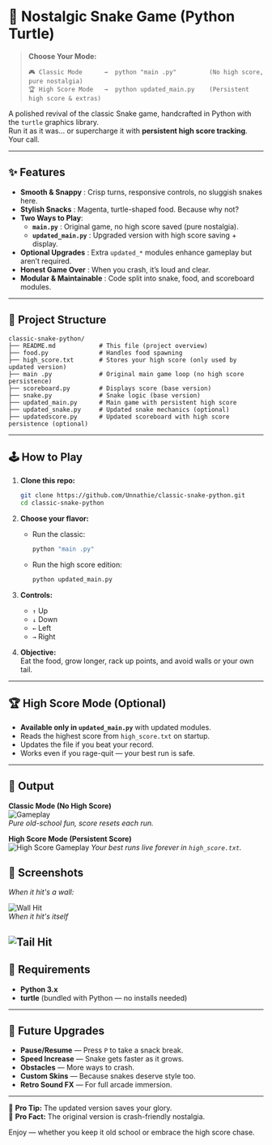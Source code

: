 # 🐍 Nostalgic Snake Game (Python Turtle)

> **Choose Your Mode:**
> ```
> 🎮 Classic Mode      →  python "main .py"         (No high score, pure nostalgia)
> 🏆 High Score Mode   →  python updated_main.py    (Persistent high score & extras)
> ```

A polished revival of the classic Snake game, handcrafted in Python with the `turtle` graphics library.  
Run it as it was… or supercharge it with **persistent high score tracking**. Your call.

---

## ✨ Features

- **Smooth & Snappy** : Crisp turns, responsive controls, no sluggish snakes here.
- **Stylish Snacks** : Magenta, turtle-shaped food. Because why not?
- **Two Ways to Play**:  
  - **`main.py`** : Original game, no high score saved (pure nostalgia).  
  - **`updated_main.py`** : Upgraded version with high score saving + display.
- **Optional Upgrades** : Extra `updated_*` modules enhance gameplay but aren’t required.
- **Honest Game Over** : When you crash, it’s loud and clear.
- **Modular & Maintainable** : Code split into snake, food, and scoreboard modules.

---

## 📂 Project Structure

```
classic-snake-python/
├── README.md            # This file (project overview)
├── food.py              # Handles food spawning
├── high_score.txt       # Stores your high score (only used by updated version)
├── main .py             # Original main game loop (no high score persistence)
├── scoreboard.py        # Displays score (base version)
├── snake.py             # Snake logic (base version)
├── updated_main.py      # Main game with persistent high score
├── updated_snake.py     # Updated snake mechanics (optional)
├── updatedscore.py      # Updated scoreboard with high score persistence (optional)
```

---

## 🕹 How to Play

1. **Clone this repo:**
   ```bash
   git clone https://github.com/Unnathie/classic-snake-python.git
   cd classic-snake-python
   ```

2. **Choose your flavor:**
   - Run the classic:
     ```bash
     python "main .py"
     ```
   - Run the high score edition:
     ```bash
     python updated_main.py
     ```

3. **Controls:**
   - `↑` Up
   - `↓` Down
   - `←` Left
   - `→` Right

4. **Objective:**  
   Eat the food, grow longer, rack up points, and avoid walls or your own tail.

---

## 🏆 High Score Mode (Optional)

- **Available only in `updated_main.py`** with updated modules.
- Reads the highest score from `high_score.txt` on startup.
- Updates the file if you beat your record.
- Works even if you rage-quit — your best run is safe.

---

## 📸 Output

**Classic Mode (No High Score)**  
![Gameplay](https://github.com/user-attachments/assets/09e151e1-2a52-4271-99c3-2e38263ff0b9)  
*Pure old-school fun, score resets each run.*

**High Score Mode (Persistent Score)**  
![High Score Gameplay](https://github.com/user-attachments/assets/b74e8731-6f7e-4b06-bf93-2da084e3310a)
*Your best runs live forever in `high_score.txt`.*

## 📸 Screenshots
*When it hit's a wall:*

![Wall Hit](https://github.com/user-attachments/assets/3cbd0adf-80e1-495b-b11e-c4f370a9c7f1)  
*When it hit's itself*

![Tail Hit](https://github.com/user-attachments/assets/74fd6324-a8ee-48a1-9805-577637b9d21a)
---

## 📌 Requirements

- **Python 3.x**
- **turtle** (bundled with Python — no installs needed)

---

## 🚀 Future Upgrades

- **Pause/Resume** — Press `P` to take a snack break.
- **Speed Increase** — Snake gets faster as it grows.
- **Obstacles** — More ways to crash.
- **Custom Skins** — Because snakes deserve style too.
- **Retro Sound FX** — For full arcade immersion.

---

🎯 **Pro Tip:** The updated version saves your glory.  
💾 **Pro Fact:** The original version is crash-friendly nostalgia.

Enjoy — whether you keep it old school or embrace the high score chase.
